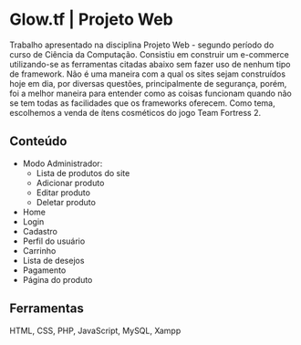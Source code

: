 # Glow.tf | Projeto Web
Trabalho apresentado na disciplina Projeto Web - segundo período do curso de Ciência da Computação. Consistiu em construir um e-commerce utilizando-se as ferramentas citadas abaixo sem fazer uso de nenhum tipo de framework.
Não é uma maneira com a qual os sites sejam construídos hoje em dia, por diversas questões, principalmente de segurança, porém, foi a melhor maneira para entender como as coisas funcionam quando não se tem todas as facilidades que os frameworks oferecem. Como tema, escolhemos a venda de ítens cosméticos do jogo Team Fortress 2.

## Conteúdo
- Modo Administrador:
  - Lista de produtos do site
  - Adicionar produto
  - Editar produto
  - Deletar produto
- Home
- Login
- Cadastro
- Perfil do usuário
- Carrinho
- Lista de desejos
- Pagamento
- Página do produto

## Ferramentas
HTML, CSS, PHP, JavaScript, MySQL, Xampp
